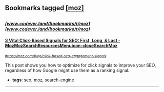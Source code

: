 ## Bookmarks tagged [[moz]](https://www.codever.land/search?q=[moz])

_<sup><sup>[www.codever.land/bookmarks/t/moz](www.codever.land/bookmarks/t/moz)</sup></sup>_
---
#### [3 Vital Click-Based Signals for SEO: First, Long, & Last - MozMozSearchResourcesMenuicon-closeSearchMoz](https://moz.com/blog/click-based-seo-engagement-signals)
_<sup>https://moz.com/blog/click-based-seo-engagement-signals</sup>_

This post shows you how to optimize for click signals to improve your SEO, regardless of how Google might use them as a ranking signal.
* **tags**: [seo](../tagged/seo.md), [moz](../tagged/moz.md), [search-engine](../tagged/search-engine.md)
---
